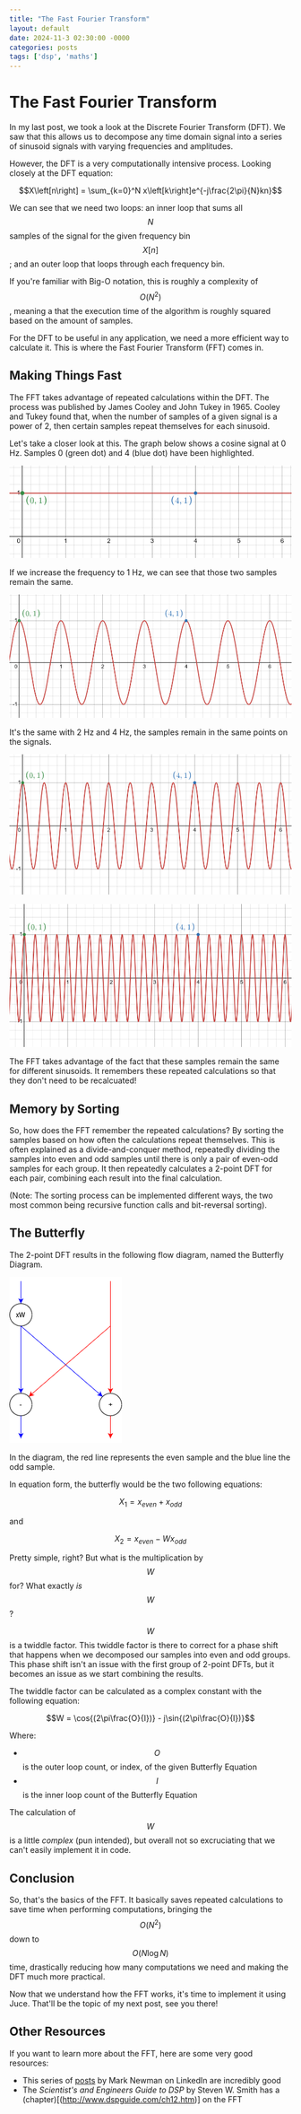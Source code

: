 ```yaml
---
title: "The Fast Fourier Transform"
layout: default
date: 2024-11-3 02:30:00 -0000
categories: posts
tags: ['dsp', 'maths']
---
```


# The Fast Fourier Transform

In my last post, we took a look at the Discrete Fourier Transform (DFT). We saw that this allows us to
decompose any time domain signal into a series of sinusoid signals with varying frequencies and 
amplitudes. 

However, the DFT is a very computationally intensive process. Looking closely at the DFT equation:

$$X\left[n\right] = \sum_{k=0}^N x\left[k\right]e^{-j\frac{2\pi}{N}kn}$$

We can see that we need two loops: an inner loop that sums all $$N$$ samples of the signal for the given
frequency bin $$X\left[n\right]$$; and an outer loop that loops through each frequency bin.

If you're familiar with Big-O notation, this is roughly a complexity of $$O\left(N^2\right)$$, meaning 
a that the execution time of the algorithm is roughly squared based on the amount of samples.

For the DFT to be useful in any application, we need a more efficient way to calculate it. This is where
the Fast Fourier Transform (FFT) comes in.

## Making Things Fast

The FFT takes advantage of repeated calculations within the DFT. The process was published by James Cooley
and John Tukey in 1965. Cooley and Tukey found that, when the number of samples of a given signal is a power
of 2, then certain samples repeat themselves for each sinusoid. 

Let's take a closer look at this. The graph below shows a cosine signal at 0 Hz. Samples 0 (green dot) and 
4 (blue dot) have been highlighted.

![0 Hz Cosine](/img/fft_0hz_cos.PNG)

If we increase the frequency to 1 Hz, we can see that those two samples remain the same.

![1 Hz Cosine](/img/fft_1hz_cos.PNG)

It's the same with 2 Hz and 4 Hz, the samples remain in the same points on the signals.

![2 Hz Cosine](/img/fft_2hz_cos.PNG)

![4 Hz Cosine](/img/fft_4hz_cos.PNG)

The FFT takes advantage of the fact that these samples remain the same for different sinusoids. It remembers 
these repeated calculations so that they don't need to be recalcuated!

## Memory by Sorting

So, how does the FFT remember the repeated calculations? By sorting the samples based on how often the 
calculations repeat themselves. This is often explained as a divide-and-conquer method, repeatedly dividing 
the samples into even and odd samples until there is only a pair of even-odd samples for each group. It then 
repeatedly calculates a 2-point DFT for each pair, combining each result into the final calculation.

(Note: The sorting process can be implemented different ways, the two most common being recursive function 
calls and bit-reversal sorting).

## The Butterfly

The 2-point DFT results in the following flow diagram, named the Butterfly Diagram.

![The Butterfly Diagram](/img/fft_butterfly.png)

In the diagram, the red line represents the even sample and the blue line the odd sample. 

In equation form, the butterfly would be the two following equations:

$$X_1 = x_{even} + x_{odd}$$

and

$$X_2 = x_{even} - Wx_{odd}$$

Pretty simple, right? But what is the multiplication by $$W$$ for? What exactly *is* $$W$$?

$$W$$ is a twiddle factor. This twiddle factor is there to correct for a phase shift that 
happens when we decomposed our samples into even and odd groups. This phase shift isn't an 
issue with the first group of 2-point DFTs, but it becomes an issue as we start combining the 
results.

The twiddle factor can be calculated as a complex constant with the following equation: 

$$W = \cos{(2\pi\frac{O}{I})} - j\sin{(2\pi\frac{O}{I})}$$

Where:
- $$O$$ is the outer loop count, or index, of the given Butterfly Equation
- $$I$$ is the inner loop count of the Butterfly Equation

The calculation of $$W$$ is a little *complex* (pun intended), but overall not so excruciating 
that we can't easily implement it in code.

## Conclusion

So, that's the basics of the FFT. It basically saves repeated calculations to save time when 
performing computations, bringing the $$O(N^2)$$ down to $$O(N\log{N})$$ time, drastically 
reducing how many computations we need and making the DFT much more practical.

Now that we understand how the FFT works, it's time to implement it using Juce. That'll be the 
topic of my next post, see you there!

## Other Resources

If you want to learn more about the FFT, here are some very good resources:

- This series of [posts](https://www.linkedin.com/pulse/how-fft-algorithm-works-part-1-repeating-mark-newman/) 
by Mark Newman on LinkedIn are incredibly good
- The *Scientist's and Engineers Guide to DSP* by Steven W. Smith has a (chapter)[(http://www.dspguide.com/ch12.htm)] 
on the FFT
